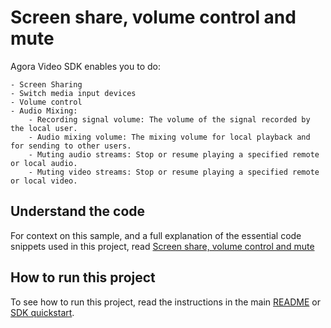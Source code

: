 # Screen share, volume control and mute

Agora Video SDK enables you to do:

    - Screen Sharing
    - Switch media input devices
    - Volume control
    - Audio Mixing:
        - Recording signal volume: The volume of the signal recorded by the local user.
        - Audio mixing volume: The mixing volume for local playback and for sending to other users.
        - Muting audio streams: Stop or resume playing a specified remote or local audio.
        - Muting video streams: Stop or resume playing a specified remote or local video.


## Understand the code

For context on this sample, and a full explanation of the essential code snippets used in this project, read [Screen share, volume control and mute](https://docs.agora.io/en/video-calling/develop/product-workflow?platform=web)


## How to run this project

To see how to run this project, read the instructions in the main [README](../../README.md) or [SDK quickstart](https://docs-beta.agora.io/en/video-calling/get-started/get-started-sdk).


